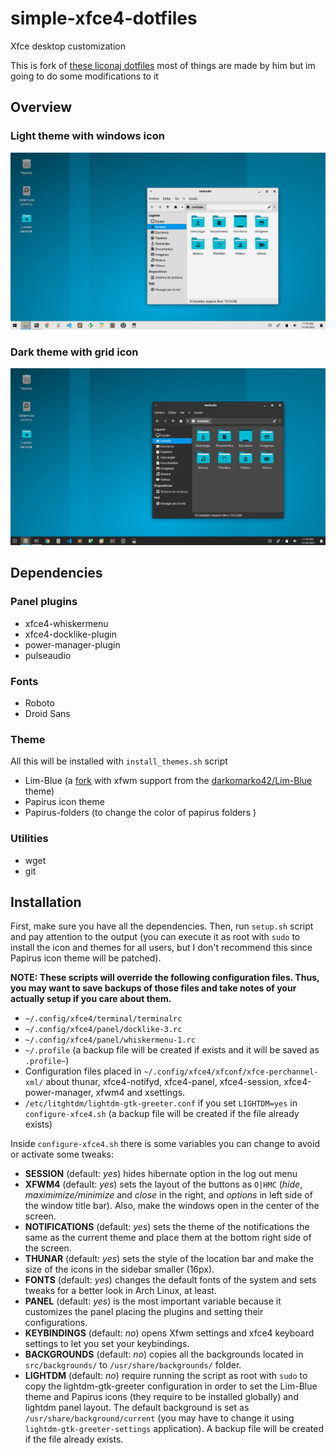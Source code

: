

# simple-xfce4-dotfiles

Xfce desktop customization

This is fork of [these liconaj dotfiles](https://github.com/liconaj/xfce4-dotfiles) most of things are made by him but im going to do some modifications to it

## Overview

### Light theme with windows icon

![Light theme](screenshots/light.png)

### Dark theme with grid icon

![Dark theme](screenshots/dark.png)

## Dependencies

### Panel plugins
- xfce4-whiskermenu
- xfce4-docklike-plugin
- power-manager-plugin
- pulseaudio

### Fonts
- Roboto
- Droid Sans

### Theme
All this will be installed with  `install_themes.sh` script
- Lim-Blue (a [fork](https://github.com/liconaj/Lim-Blue) with xfwm support from the [darkomarko42/Lim-Blue](https://github.com/darkomarko42/Lim-Blue) theme)
- Papirus icon theme
- Papirus-folders (to change the color of papirus folders )

### Utilities
- wget
- git


## Installation

First, make sure you have all the dependencies. Then, run `setup.sh` script and pay attention to the output (you can execute it as root with `sudo` to install the icon and themes for all users, but I don't recommend this since Papirus icon theme will be patched).

**NOTE: These scripts will override the following configuration files. Thus, you may want to save backups of those files and take notes of your actually setup if you care about them.**

- `~/.config/xfce4/terminal/terminalrc`
- `~/.config/xfce4/panel/docklike-3.rc`
- `~/.config/xfce4/panel/whiskermenu-1.rc`
- `~/.profile` (a backup file will be created if exists and it will be saved as `.profile~`)
- Configuration files placed in `~/.config/xfce4/xfconf/xfce-perchannel-xml/` about thunar, xfce4-notifyd, xfce4-panel, xfce4-session, xfce4-power-manager, xfwm4 and xsettings.
- `/etc/litghtdm/lightdm-gtk-greeter.conf`  if you set `LIGHTDM=yes` in `configure-xfce4.sh` (a backup file will be created if the file already exists)

Inside `configure-xfce4.sh` there is some variables you can change to avoid or activate some tweaks:

- **SESSION** (default: _yes_) hides hibernate option in the log out menu
- **XFWM4** (default: *yes*) sets the layout of the buttons as `O|HMC` (_hide_, _maximimize/minimize_ and _close_ in the right, and _options_ in left side of the window title bar). Also, make the windows open in the center of the screen.
- **NOTIFICATIONS** (default: *yes*) sets the theme of the notifications the same as the current theme and place them at the bottom right side of the screen.
- **THUNAR** (default: *yes*) sets the style of the location bar and make the size of the icons in the sidebar smaller (16px).
- **FONTS** (default: *yes*) changes the default fonts of the system and sets tweaks for a better look in Arch Linux, at least.
- **PANEL** (default: *yes*) is the most important variable because it customizes the panel placing the plugins and setting their configurations.
- **KEYBINDINGS** (default: *no*) opens Xfwm settings and xfce4 keyboard settings to let you set your keybindings.
- **BACKGROUNDS** (default: *no*) copies all the backgrounds located in `src/backgrounds/` to `/usr/share/backgrounds/` folder.
- **LIGHTDM** (default: *no*) require running the script as root with `sudo` to copy the lightdm-gtk-greeter configuration in order to set the Lim-Blue theme and Papirus icons (they require to be installed globally)  and lightdm panel layout. The default background is set as `/usr/share/background/current`  (you may have to change it using `lightdm-gtk-greeter-settings` application). A backup file will be created if the file already exists. 


